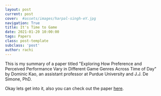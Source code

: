 ```yaml
---
layout: post
current: post
cover:  #assets/images/harpal-singh-eY.jpg
navigation: True
title: It's Time to Game
date: 2021-01-20 10:00:00
tags: Papers
class: post-template
subclass: 'post'
author: rachi
---
```


This is my summary of a paper titled "Exploring How Preference and Perceived Performance Vary in Different Game Genres Across Time of Day" by Dominic Kao, an assistant professor at Purdue University and J.J. De Simone, PhD. 

Okay lets get into it, also you can check out the paper [here](http://people.csail.mit.edu/dkao/pdf/kao2019fdg3.pdf). 




